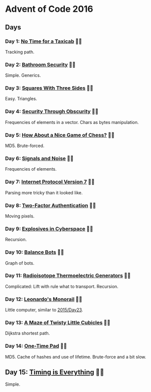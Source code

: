 # Advent of Code 2016

## Days

### Day 1: [No Time for a Taxicab](day01/README.md) 🌟🌟

Tracking path.

### Day 2: [Bathroom Security](day02/README.md) 🌟🌟

Simple. Generics.

### Day 3: [Squares With Three Sides](day03/README.md) 🌟🌟

Easy. Triangles.

### Day 4: [Security Through Obscurity](day04/README.md) 🌟🌟

Frequencies of elements in a vector. Chars as bytes manipulation.

### Day 5: [How About a Nice Game of Chess?](day05/README.md) 🌟🌟

MD5. Brute-forced.

### Day 6: [Signals and Noise](day06/README.md) 🌟🌟

Frequencies of elements.

### Day 7: [Internet Protocol Version 7](day07/README.md) 🌟🌟

Parsing more tricky than it looked like.

### Day 8: [Two-Factor Authentication](day08/README.md) 🌟🌟

Moving pixels.

### Day 9: [Explosives in Cyberspace](day09/README.md) 🌟🌟

Recursion.

### Day 10: [Balance Bots](day10/README.md) 🌟🌟

Graph of bots.

### Day 11: [Radioisotope Thermoelectric Generators](day11/README.md) 🌟🌟

Complicated: Lift with rule what to transport. Recursion.

### Day 12: [Leonardo's Monorail](day12/README.md) 🌟🌟

Little computer, similar to [2015/Day23](../2015/day23/README.md).

### Day 13: [A Maze of Twisty Little Cubicles](day13/README.md) 🌟🌟

Dijkstra shortest path.

### Day 14: [One-Time Pad](day14/README.md) 🌟🌟

MD5. Cache of hashes and use of lifetime. Brute-force and a bit slow.

## Day 15: [Timing is Everything](day15/README.md) 🌟🌟

Simple.